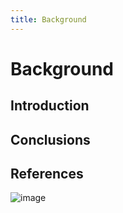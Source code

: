 ```yaml
---
title: Background
---
```


# Background

## Introduction

## Conclusions

## References

![image](https://github.com/user-attachments/assets/d9080c6d-b34c-4d90-9f8f-c42bb454dd53)
